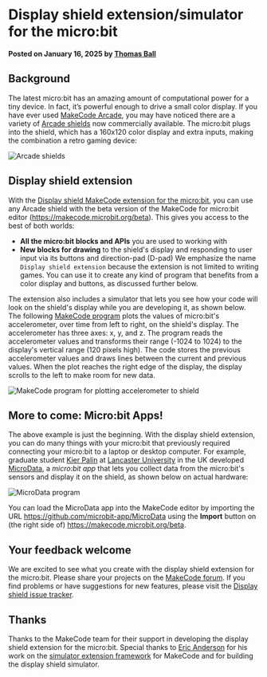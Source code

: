 # Display shield extension/simulator for the micro:bit

**Posted on January 16, 2025 by [Thomas Ball](https://github.com/thomasjball)**


## Background

The latest micro:bit has an amazing amount of computational power for a tiny device. In fact, it’s powerful enough to drive a small color display. If you have ever used [MakeCode Arcade](https://arcade.makecode.com/), you may have noticed there are a variety of [Arcade shields](/blog/arcade/arcade-on-microbit-xbox) now commercially available. The micro:bit plugs into the shield, which has a 160x120 color display and extra inputs, making the combination a retro gaming device:

![Arcade shields](/static/blog/microbit/display-shield/display-shields.png)

## Display shield extension

With the [Display shield MakeCode extension for the micro:bit](https://makecode.microbit.org/pkg/microbit-apps/display-shield), 
you can use any Arcade shield with the beta version of the MakeCode for micro:bit editor (https://makecode.microbit.org/beta). 
This gives you access to the best of both worlds:
-	**All the micro:bit blocks and APIs** you are used to working with
-	**New blocks for drawing** to the shield's display and responding to user input via its buttons and direction-pad (D-pad)
We emphasize the name ``Display shield extension`` because the extension is not limited to writing
games. You can use it to create any kind of program that benefits from a color display and buttons,
as discussed further below.

The extension also includes a simulator that lets you see how your code will look on the shield's display while you are developing it, as shown below. The following [MakeCode program](https://makecode.microbit.org/beta/#pub:S82867-73191-89330-76938) plots the values of micro:bit's accelerometer, over time from left to right, on the shield's display. The accelerometer has three axes: x, y, and z. The program reads the accelerometer values and transforms their range (-1024 to 1024) to the display's vertical range (120 pixels high).  The code stores the previous accelerometer values and draws lines between the current and previous values. When the plot reaches the right edge of the display, the display scrolls to the left to make room for new data.

![MakeCode program for plotting accelerometer to shield](/static/blog/microbit/display-shield/plot-accelerometer.png)

## More to come: Micro:bit Apps!

The above example is just the beginning. With the display shield extension, you can do many things with your micro:bit that previously required connecting your micro:bit to a laptop or desktop computer. For example, graduate student [Kier Palin](https://github.com/kierpalin) at [Lancaster University](https://www.lancaster.ac.uk/) in the UK developed [MicroData](https://github.com/microbit-apps/MicroData), 
a *micro:bit app* that lets you collect data from the micro:bit's sensors and display it on the  shield, as shown below on actual hardware:

![MicroData program](/static/blog/microbit/display-shield/microdata.png)

You can load the MicroData app into the MakeCode editor by importing the URL https://github.com/microbit-app/MicroData using the **Import** button on (the right side of) https://makecode.microbit.org/beta.

## Your feedback welcome

We are excited to see what you create with the display shield extension for the micro:bit. Please share your projects on the [MakeCode forum](https://forum.makecode.com/). If you find problems or have suggestions for new features, please visit the [Display shield issue tracker](https://github.com/microbit-apps/display-shield/issues).

## Thanks

Thanks to the MakeCode team for their support in developing the display shield extension for the micro:bit. Special thanks to [Eric Anderson](https://github.com/eanders-ms) for his work on the [simulator extension framework](https://github.com/microsoft/pxt-simx-sample) for MakeCode and for building the display shield simulator.





